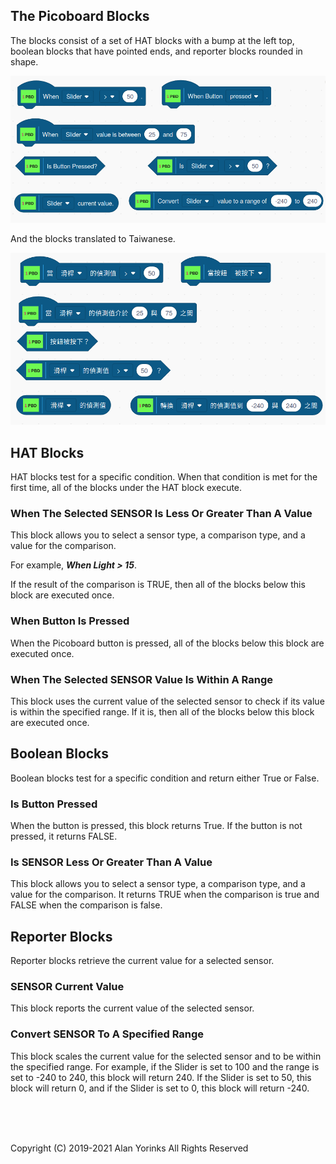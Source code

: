 ## The Picoboard Blocks

The blocks consist of a set of HAT blocks with a bump at the left top, 
boolean blocks that have pointed ends, and reporter blocks rounded in shape.

<img src="../images/pico_blocks_en.png" >

And the blocks translated to Taiwanese.

<img src="../images/pico_blocks_tw.png" >


## HAT Blocks

HAT blocks test for a specific condition. When that condition is met for
the first time, all of the blocks under the HAT block execute.

### When The Selected SENSOR Is Less Or Greater Than A Value
This block allows you to select a sensor type, a comparison type, and a
value for the comparison.

For example, ***When Light > 15***.

If the result of the comparison is TRUE, then all of the blocks below
this block are executed once.

### When Button Is Pressed
When the Picoboard button is pressed, all of the blocks below this block
are executed once.

### When The Selected SENSOR Value Is Within A Range
This block uses the current value of the selected sensor to check if its
value is within the specified range. If it is, then all of the blocks
below this block are executed once.

## Boolean Blocks

Boolean blocks test for a specific condition and return either True or False.

### Is Button Pressed
When the button is pressed, this block returns True. If the button is
not pressed, it returns FALSE.

### Is SENSOR Less Or Greater Than A Value
This block allows you to select a sensor type, a comparison type, and a
value for the comparison. It returns TRUE when the comparison is true
and FALSE when the comparison is false.

## Reporter Blocks

Reporter blocks retrieve the current value for a selected sensor.

### SENSOR Current Value
This block reports the current value of the selected sensor.

### Convert SENSOR To A Specified Range
This block scales the current value for the selected sensor and to be
within the specified range. For example, if the Slider is set to 100
and the range is set to -240 to 240, this block will return 240. If the
Slider is set to 50, this block will return 0, and if the Slider is set
to 0, this block will return -240.

 
 <br> <br> <br>


Copyright (C) 2019-2021 Alan Yorinks All Rights Reserved
